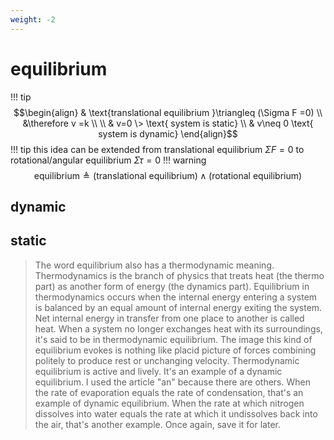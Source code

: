 ```yaml
---
weight: -2
---
```


# equilibrium
!!! tip
	$$\begin{align}
	 & \text{translational equilibrium }\triangleq (\Sigma F =0)  \\
     &\therefore v =k \\ \\
	 & v=0 \> \text{ system is static} \\
	 & v\neq 0  \text{ system is dynamic}
	\end{align}$$
!!! tip
	this idea can be extended from translational equilibrium $\Sigma F = 0$ to rotational/angular equilibrium $\Sigma\tau=0$
!!! warning
	$$\text{equilibrium}\triangleq \text{(translational equilibrium)} \land \text{(rotational equilibrium)}$$
## dynamic


## static




> The word equilibrium also has a thermodynamic meaning. Thermodynamics is the branch of physics that treats heat (the thermo part) as another form of energy (the dynamics part). Equilibrium in thermodynamics occurs when the internal energy entering a system is balanced by an equal amount of internal energy exiting the system. Net internal energy in transfer from one place to another is called heat. When a system no longer exchanges heat with its surroundings, it's said to be in thermodynamic equilibrium. The image this kind of equilibrium evokes is nothing like placid picture of forces combining politely to produce rest or unchanging velocity. Thermodynamic equilibrium is active and lively. It's an example of a dynamic equilibrium. I used the article "an" because there are others. When the rate of evaporation equals the rate of condensation, that's an example of dynamic equilibrium. When the rate at which nitrogen dissolves into water equals the rate at which it undissolves back into the air, that's another example. Once again, save it for later.